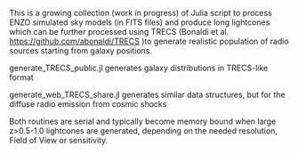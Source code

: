 This is a growing collection (work in progress) of Julia script to process ENZO simulated sky models (in FITS files) and produce long
lightcones which can be further processed using TRECS (Bonaldi et al. https://github.com/abonaldi/TRECS )to generate realistic population
of radio sources starting from galaxy positions.


generate_TRECS_public.jl generates galaxy distributions in TRECS-like format
 
generate_web_TRECS_share.jl generates similar data structures, but for the diffuse radio emission from cosmic shocks

Both routines  are serial and typically become memory bound when large z>0.5-1.0 lightcones are generated, depending on the needed resolution, Field of View or sensitivity. 
